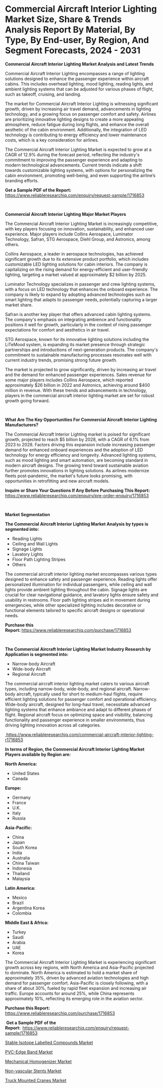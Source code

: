 <p><h1>Commercial Aircraft Interior Lighting Market Size, Share & Trends Analysis Report By Material, By Type, By End-user, By Region, And Segment Forecasts, 2024 - 2031</h1></p><p><strong>Commercial Aircraft Interior Lighting Market Analysis and Latest Trends</strong></p>
<p><p>Commercial Aircraft Interior Lighting encompasses a range of lighting solutions designed to enhance the passenger experience within aircraft cabins. This includes overhead lighting, mood lighting, reading lights, and ambient lighting systems that can be adjusted for various phases of flight, such as takeoff, cruising, and landing. </p><p>The market for Commercial Aircraft Interior Lighting is witnessing significant growth, driven by increasing air travel demand, advancements in lighting technology, and a growing focus on passenger comfort and safety. Airlines are prioritizing innovative lighting designs to create a more appealing atmosphere, reduce fatigue during long flights, and enhance the overall aesthetic of the cabin environment. Additionally, the integration of LED technology is contributing to energy efficiency and lower maintenance costs, which is a key consideration for airlines.</p><p>The Commercial Aircraft Interior Lighting Market is expected to grow at a CAGR of 12.9% during the forecast period, reflecting the industry's commitment to improving the passenger experience and adapting to modern technological advancements. Current trends indicate a shift towards customizable lighting systems, with options for personalizing the cabin environment, promoting well-being, and even supporting the airline’s branding efforts.</p></p>
<p><strong>Get a Sample PDF of the Report:&nbsp;</strong> <a href="https://www.reliableresearchiq.com/enquiry/request-sample/1716853?utm_campaign=1123&utm_medium=2&utm_source=Github&utm_content=ia&utm_term=13102024&utm_id=commercial-aircraft-interior-lighting">https://www.reliableresearchiq.com/enquiry/request-sample/1716853</a></p>
<p>&nbsp;</p>
<p><strong>Commercial Aircraft Interior Lighting Major Market Players</strong></p>
<p><p>The Commercial Aircraft Interior Lighting Market is increasingly competitive, with key players focusing on innovation, sustainability, and enhanced user experience. Major players include Collins Aerospace, Luminator Technology, Safran, STG Aerospace, Diehl Group, and Astronics, among others.</p><p>Collins Aerospace, a leader in aerospace technologies, has achieved significant growth due to its extensive product portfolio, which includes customizable LED lighting solutions for cabin interiors. The company is capitalizing on the rising demand for energy-efficient and user-friendly lighting, targeting a market valued at approximately $2 billion by 2025.</p><p>Luminator Technology specializes in passenger and crew lighting systems, with a focus on LED technology that enhances the onboard experience. The company is likely to expand by adopting advanced technologies such as smart lighting that adapts to passenger needs, potentially capturing a larger market share.</p><p>Safran is another key player that offers advanced cabin lighting systems. The company's emphasis on integrating ambience and functionality positions it well for growth, particularly in the context of rising passenger expectations for comfort and aesthetics in air travel.</p><p>STG Aerospace, known for its innovative lighting solutions including the LiTeMood system, is expanding its market presence through strategic partnerships and introductions of next-generation products. The company's commitment to sustainable manufacturing processes resonates well with current industry trends, promising strong future growth.</p><p>The market is projected to grow significantly, driven by increasing air travel and the demand for enhanced passenger experiences. Sales revenue for some major players includes Collins Aerospace, which reported approximately $26 billion in 2022 and Astronics, achieving around $400 million in revenue. With these trends and advancements in technology, players in the commercial aircraft interior lighting market are set for robust growth going forward.</p></p>
<p>&nbsp;</p>
<p><strong>What Are The Key Opportunities For Commercial Aircraft Interior Lighting Manufacturers?</strong></p>
<p><p>The Commercial Aircraft Interior Lighting market is poised for significant growth, projected to reach $5 billion by 2028, with a CAGR of 6.1% from 2023 to 2028. Factors driving this expansion include increasing passenger demand for enhanced onboard experiences and the adoption of LED technology for energy efficiency and longevity. Advanced lighting systems, such as mood lighting and smart automation, are becoming standard in modern aircraft designs. The growing trend toward sustainable aviation further promotes innovations in lighting solutions. As airlines modernize fleets post-pandemic, the market's future looks promising, with opportunities in retrofitting and new aircraft models.</p></p>
<p><strong>Inquire or Share Your Questions If Any Before Purchasing This Report:</strong> <a href="https://www.reliableresearchiq.com/enquiry/pre-order-enquiry/1716853?utm_campaign=1123&utm_medium=2&utm_source=Github&utm_content=ia&utm_term=13102024&utm_id=commercial-aircraft-interior-lighting">https://www.reliableresearchiq.com/enquiry/pre-order-enquiry/1716853</a></p>
<p>&nbsp;</p>
<p><strong>Market Segmentation</strong></p>
<p><strong>The Commercial Aircraft Interior Lighting Market Analysis by types is segmented into:</strong></p>
<p><ul><li>Reading Lights</li><li>Ceiling and Wall Lights</li><li>Signage Lights</li><li>Lavatory Lights</li><li>Floor Path Lighting Stripes</li><li>Others</li></ul></p>
<p><p>The commercial aircraft interior lighting market encompasses various types designed to enhance safety and passenger experience. Reading lights offer personalized illumination for individual passengers, while ceiling and wall lights provide ambient lighting throughout the cabin. Signage lights are crucial for clear navigational guidance, and lavatory lights ensure safety and usability in restrooms. Floor path lighting stripes aid in movement during emergencies, while other specialized lighting includes decorative or functional elements tailored to specific aircraft designs or operational needs.</p></p>
<p><strong>Purchase this Report:&nbsp;</strong><a href="https://www.reliableresearchiq.com/purchase/1716853?utm_campaign=1123&utm_medium=2&utm_source=Github&utm_content=ia&utm_term=13102024&utm_id=commercial-aircraft-interior-lighting">https://www.reliableresearchiq.com/purchase/1716853</a></p>
<p>&nbsp;</p>
<p><strong>The Commercial Aircraft Interior Lighting Market Industry Research by Application is segmented into:</strong></p>
<p><ul><li>Narrow-body Aircraft</li><li>Wide-body Aircraft</li><li>Regional Aircraft</li></ul></p>
<p><p>The commercial aircraft interior lighting market caters to various aircraft types, including narrow-body, wide-body, and regional aircraft. Narrow-body aircraft, typically used for short to medium-haul flights, require efficient lighting solutions for passenger comfort and operational efficiency. Wide-body aircraft, designed for long-haul travel, necessitate advanced lighting systems that enhance ambiance and adapt to different phases of flight. Regional aircraft focus on optimizing space and visibility, balancing functionality and passenger experience in smaller environments, thus driving lighting innovation across all categories.</p></p>
<p><a href="https://www.reliableresearchiq.com/commercial-aircraft-interior-lighting-r1716853?utm_campaign=1123&utm_medium=2&utm_source=Github&utm_content=ia&utm_term=13102024&utm_id=commercial-aircraft-interior-lighting">&nbsp;https://www.reliableresearchiq.com/commercial-aircraft-interior-lighting-r1716853</a></p>
<p><strong>In terms of Region, the Commercial Aircraft Interior Lighting Market Players available by Region are:</strong></p>
<p>
    <p> <strong> North America: </strong>
        <ul>
            <li>United States</li>
            <li>Canada</li>
        </ul>
        </p> 
    <p> <strong> Europe: </strong>
        <ul>
            <li>Germany</li>
            <li>France</li>
            <li>U.K.</li>
            <li>Italy</li>
            <li>Russia</li>
        </ul>
        </p> 
    <p> <strong> Asia-Pacific: </strong>
        <ul>
            <li>China</li>
            <li>Japan</li>
            <li>South Korea</li>
            <li>India</li>
            <li>Australia</li>
            <li>China Taiwan</li>
            <li>Indonesia</li>
            <li>Thailand</li>
            <li>Malaysia</li>
        </ul>
        </p> 
    <p> <strong> Latin America: </strong>
        <ul>
            <li>Mexico</li>
            <li>Brazil</li>
            <li>Argentina Korea</li>
            <li>Colombia</li>
        </ul>
        </p> 
    <p> <strong> Middle East & Africa: </strong>
        <ul>
            <li>Turkey</li>
            <li>Saudi</li>
            <li>Arabia</li>
            <li>UAE</li>
            <li>Korea</li>
        </ul>
    </p>
    </p>
<p><p>The Commercial Aircraft Interior Lighting Market is experiencing significant growth across key regions, with North America and Asia-Pacific projected to dominate. North America is estimated to hold a market share of approximately 35%, driven by advanced aviation technologies and high demand for passenger comfort. Asia-Pacific is closely following, with a share of about 30%, fueled by rapid fleet expansion and increasing air traffic. Europe accounts for around 25%, while China represents approximately 10%, reflecting its emerging role in the aviation sector.</p></p>
<p><strong>Purchase this Report: </strong><a href="https://www.reliableresearchiq.com/purchase/1716853?utm_campaign=1123&utm_medium=2&utm_source=Github&utm_content=ia&utm_term=13102024&utm_id=commercial-aircraft-interior-lighting">https://www.reliableresearchiq.com/purchase/1716853</a></p>
<p>&nbsp;<strong>Get a Sample PDF of the Report:&nbsp;&nbsp;</strong><a href="https://www.reliableresearchiq.com/enquiry/request-sample/1716853?utm_campaign=1123&utm_medium=2&utm_source=Github&utm_content=ia&utm_term=13102024&utm_id=commercial-aircraft-interior-lighting">https://www.reliableresearchiq.com/enquiry/request-sample/1716853</a></p>
<p><strong></strong></p>
<p><p><a href="https://www.linkedin.com/pulse/stable-isotope-labelled-compounds-market-outlook-forecast-zyobe?utm_campaign=1123&utm_medium=2&utm_source=Github&utm_content=ia&utm_term=13102024&utm_id=commercial-aircraft-interior-lighting">Stable Isotope Labelled Compounds Market</a></p><p><a href="https://github.com/MegiDuro586/Market-Research-Report-List-1/blob/main/pvc-edge-band-market.md?utm_campaign=1123&utm_medium=2&utm_source=Github&utm_content=ia&utm_term=13102024&utm_id=commercial-aircraft-interior-lighting">PVC-Edge Band Market</a></p><p><a href="https://issuu.com/reportprime-2/docs/mechanical-homogenizer-market-size-_a9f24a6324da54?utm_campaign=1123&utm_medium=2&utm_source=Github&utm_content=ia&utm_term=13102024&utm_id=commercial-aircraft-interior-lighting">Mechanical Homogenizer Market</a></p><p><a href="https://www.linkedin.com/pulse/non-vascular-stents-market-size-share-analysis-growth-trends-0k39c?utm_campaign=1123&utm_medium=2&utm_source=Github&utm_content=ia&utm_term=13102024&utm_id=commercial-aircraft-interior-lighting">Non-vascular Stents Market</a></p><p><a href="https://issuu.com/reportprime-2/docs/truck-mounted-cranes-market-size-20_1939b520193fcf?utm_campaign=1123&utm_medium=2&utm_source=Github&utm_content=ia&utm_term=13102024&utm_id=commercial-aircraft-interior-lighting">Truck Mounted Cranes Market</a></p></p>